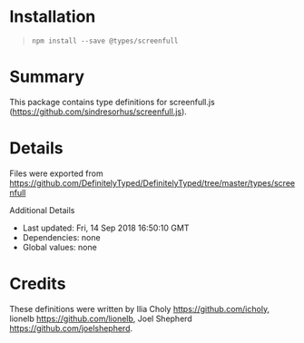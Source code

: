 # Installation
> `npm install --save @types/screenfull`

# Summary
This package contains type definitions for screenfull.js (https://github.com/sindresorhus/screenfull.js).

# Details
Files were exported from https://github.com/DefinitelyTyped/DefinitelyTyped/tree/master/types/screenfull

Additional Details
 * Last updated: Fri, 14 Sep 2018 16:50:10 GMT
 * Dependencies: none
 * Global values: none

# Credits
These definitions were written by Ilia Choly <https://github.com/icholy>, lionelb <https://github.com/lionelb>, Joel Shepherd <https://github.com/joelshepherd>.
